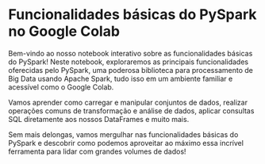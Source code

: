 # Funcionalidades básicas do PySpark no Google Colab
Bem-vindo ao nosso notebook interativo sobre as funcionalidades básicas do PySpark! Neste notebook, exploraremos as principais funcionalidades oferecidas pelo PySpark, uma poderosa biblioteca para processamento de Big Data usando Apache Spark, tudo isso em um ambiente familiar e acessível como o Google Colab.

Vamos aprender como carregar e manipular conjuntos de dados, realizar operações comuns de transformação e análise de dados, aplicar consultas SQL diretamente aos nossos DataFrames e muito mais.

Sem mais delongas, vamos mergulhar nas funcionalidades básicas do PySpark e descobrir como podemos aproveitar ao máximo essa incrível ferramenta para lidar com grandes volumes de dados!
